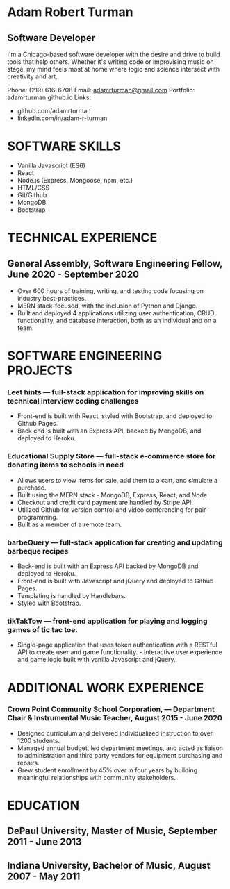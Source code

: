 # Adam Robert Turman
## Software Developer

I'm a Chicago-based software developer with the desire and drive to build tools that help others. Whether it's writing code or improvising music on stage, my mind feels most at home where logic and science intersect with creativity and art.


Phone: (219) 616-6708
Email: adamrturman@gmail.com
Portfolio: adamrturman.github.io
Links:
- github.com/adamrturman
- linkedin.com/in/adam-r-turman


# SOFTWARE SKILLS
- Vanilla Javascript (ES6)
- React
- Node.js (Express, Mongoose, npm, etc.)
- HTML/CSS
- Git/Github
- MongoDB
- Bootstrap

# TECHNICAL EXPERIENCE
## General Assembly,  Software Engineering Fellow, June 2020 - September 2020
- Over 600 hours of training, writing, and testing code focusing on industry best-practices.
- MERN stack-focused, with the inclusion of Python and Django.
- Built and deployed 4 applications utilizing user authentication, CRUD functionality, and database interaction, both as an individual and on a team.


# SOFTWARE ENGINEERING PROJECTS

### Leet hints — full-stack application for improving skills on technical interview coding challenges
- Front-end is built with React, styled with Bootstrap, and deployed to Github Pages.
- Back end is built with an Express API, backed by MongoDB, and deployed to Heroku.

### Educational Supply Store — full-stack e-commerce store for donating items to schools in need
- Allows users to view items for sale, add them to a cart, and simulate a purchase.
- Built using the MERN stack - MongoDB, Express, React, and Node.
- Checkout and credit card payment are handled by Stripe API.
- Utilized Github for version control and video conferencing for pair-programming.
- Built as a member of a remote team.

### barbeQuery — full-stack application for creating and updating barbeque recipes
- Back-end is built with an Express API backed by MongoDB and deployed to Heroku.
- Front-end is built with Javascript and jQuery and deployed to Github Pages.
- Templating is handled by Handlebars.
- Styled with Bootstrap.

### tikTakTow — front-end application for playing and logging games of tic tac toe.
- Single-page application that uses token authentication with a RESTful API to create user and game functionality.              - Interactive user experience and game logic built with vanilla Javascript and jQuery.

# ADDITIONAL WORK EXPERIENCE
### Crown Point Community School Corporation, — Department Chair & Instrumental Music Teacher, August 2015 - June 2020
- Designed curriculum and delivered individualized instruction to over 1200 students.
- Managed annual budget, led department meetings, and acted as liaison to administration and third party vendors for equipment purchasing and repairs. 
- Grew student enrollment by 45% over in four years by building meaningful relationships with community stakeholders.


# EDUCATION
## DePaul University, Master of Music, September 2011 - June 2013

## Indiana University, Bachelor of Music, August 2007 - May 2011
